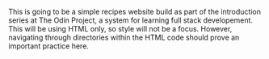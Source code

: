 This is going to be a simple recipes website build as part of the introduction series at The Odin Project, a system for learning full stack developement. This will be using HTML only, so style will not be a focus. However, navigating through directories within the HTML code should prove an important practice here.